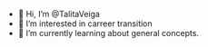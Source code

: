 - 👋 Hi, I’m @TalitaVeiga
- 👀 I’m interested in carreer transition
- 🌱 I’m currently learning about general concepts.

<!---
TalitaVeiga/TalitaVeiga is a ✨ special ✨ repository because its `README.md` (this file) appears on your GitHub profile.
You can click the Preview link to take a look at your changes.
--->

